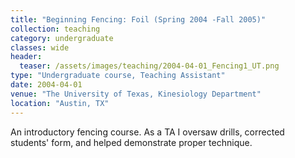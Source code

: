```yaml
---
title: "Beginning Fencing: Foil (Spring 2004 -Fall 2005)"
collection: teaching
category: undergraduate
classes: wide
header: 
  teaser: /assets/images/teaching/2004-04-01_Fencing1_UT.png
type: "Undergraduate course, Teaching Assistant"
date: 2004-04-01
venue: "The University of Texas, Kinesiology Department"
location: "Austin, TX"
---
```


An introductory fencing course.  As a TA I oversaw drills, corrected students' form, and helped demonstrate proper technique.

